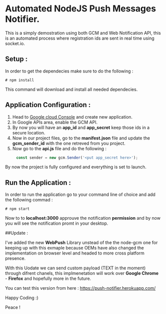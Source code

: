 # Automated NodeJS Push Messages Notifier.

This is a simply demostration using both GCM and Web Notification API, this is an automated process where registration ids are sent in real time using
socket.io.

## Setup :

In order to get the dependecies make sure to do the following : 

```terminal
# npm install
```

This command will download and install all needed dependecies.

## Application Configuration : 

1. Head to [Google cloud Console](console.cloud.google.com) and create new application.
2. In Google APIs area, enable the GCM API.
3. By now you will have an **app_id** and **app_secret** keep those ids in a secure location.
4. Now in our project files, go to the **manifest.json** file and update the **gcm_sender_id** with the one retreved from you project.
5. Now go to the **api.js** file and do the following :

 ```js
      const sender = new gcm.Sender('<put app_secret here>');
 ```

By now the project is fully configured and everything is set to launch.

## Run the Application : 

In order to run the application go to your command line of choice and add the following commad :

```terminal
# npm start
```

Now to to **localhost:3000** approuve the notification **permission** and by now you will see the notification promt in your desktop.

##Update :

I've added the new **WebPush** Library unstead of the the node-gcm one for keeping up with this exmaple because OEMs have also changed the implementation on browser level and headed to more cross platform presence.

With this Uodate we can send custom payload (TEXT in the moment) through difrent chanels, this implmenetation will work over **Google Chrome** - **Firefox** and hopefully more in the future.  

You can test this version from here : https://push-notifier.herokuapp.com/

Happy Coding :)

Peace !

